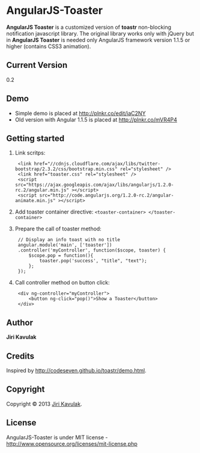 AngularJS-Toaster
=================

**AngularJS Toaster** is a customized version of **toastr** non-blocking notification javascript library. The original library works only with jQuery but in **AngularJS Toaster** is needed only AngularJS framework version 1.1.5 or higher
(contains CSS3 animation).

## Current Version
0.2

## Demo
- Simple demo is placed at http://plnkr.co/edit/iaC2NY
- Old version with Angular 1.1.5 is placed at http://plnkr.co/mVR4P4

## Getting started

1. Link scritps:

		<link href="//cdnjs.cloudflare.com/ajax/libs/twitter-bootstrap/2.3.2/css/bootstrap.min.css" rel="stylesheet" />
    	<link href="toaster.css" rel="stylesheet" />
    	<script src="https://ajax.googleapis.com/ajax/libs/angularjs/1.2.0-rc.2/angular.min.js" ></script>
    	<script src="http://code.angularjs.org/1.2.0-rc.2/angular-animate.min.js" ></script>

2. Add toaster container directive: `<toaster-container> </toaster-container>`

3. Prepare the call of toaster method:

		// Display an info toast with no title
		angular.module('main', ['toaster'])
		.controller('myController', function($scope, toaster) {
		    $scope.pop = function(){
		        toaster.pop('success', "title", "text");
		    };
		});

4. Call controller method on button click:

		<div ng-controller="myController">
		    <button ng-click="pop()">Show a Toaster</button>
		</div>

## Author
**Jiri Kavulak**

## Credits
Inspired by http://codeseven.github.io/toastr/demo.html.

## Copyright
Copyright © 2013 [Jiri Kavulak](https://twitter.com/jirikavi).

## License 
AngularJS-Toaster is under MIT license - http://www.opensource.org/licenses/mit-license.php

